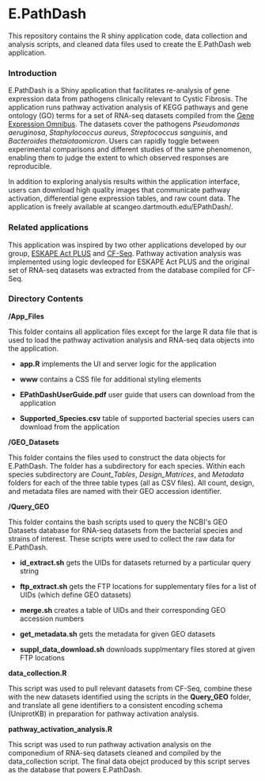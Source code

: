 # E.PathDash

This repository contains the R shiny application code, data collection and analysis scripts, and cleaned data files used to create the E.PathDash web application. 

### Introduction

E.PathDash is a Shiny application that facilitates re-analysis of gene expression data from pathogens clinically relevant to Cystic Fibrosis. The application runs pathway activation analysis of KEGG pathways and gene ontology (GO) terms for a set of RNA-seq datasets compiled from the [Gene Expression Omnibus](https://www.ncbi.nlm.nih.gov/geo/). The datasets cover the pathogens *Pseudomonas aeruginosa*, *Staphylococcus aureus*, *Streptococcus sanguinis*, and *Bacteroides thetaiotaomicron*. Users can rapidly toggle between experimental comparisons and different studies of the same phenomenon, enabling them to judge the extent to which observed responses are reproducible.

In addition to exploring analysis results within the application interface, users can download high quality images that communicate pathway activation, differential gene expression tables, and raw count data. The application is freely available at scangeo.dartmouth.edu/EPathDash/. 

### Related applications

This application was inspired by two other applications developed by our group, [ESKAPE Act PLUS](https://github.com/DartCF/ESKAPE_Act) and [CF-Seq](https://github.com/DartCF/cf-seq). Pathway activation analysis was implemented using logic devleoped for ESKAPE Act PLUS and the original set of RNA-seq datasets was extracted from the database compiled for CF-Seq. 

### Directory Contents

**/App_Files**

This folder contains all application files except for the large R data file that is used to load the pathway activation analysis and RNA-seq data objects into the application. 

- **app.R** implements the UI and server logic for the application

- **www** contains a CSS file for additional styling elements

- **EPathDashUserGuide.pdf** user guide that users can download from the application

- **Supported_Species.csv** table of supported bacterial species users can download from the application

**/GEO_Datasets**

This folder contains the files used to construct the data objects for E.PathDash. The folder has a subdirectory for each species. Within each species subdirectory are *Count_Tables*, *Design_Matrices*, and *Metadata* folders for each of the three table types (all as CSV files). All count, design, and metadata files are named with their GEO accession identifier. 

**/Query_GEO**

This folder contains the bash scripts used to query the NCBI's GEO Datasets database for RNA-seq datasets from the bacterial species and strains of interest. These scripts were used to collect the raw data for E.PathDash. 

- **id_extract.sh** gets the UIDs for datasets returned by a particular query string

- **ftp_extract.sh** gets the FTP locations for supplementary files for a list of UIDs (which define GEO datasets)

- **merge.sh** creates a table of UIDs and their corresponding GEO accession numbers 

- **get_metadata.sh** gets the metadata for given GEO datasets

- **suppl_data_download.sh** downloads supplmentary files stored at given FTP locations

**data_collection.R**

This script was used to pull relevant datasets from CF-Seq, combine these with the new datasets identified using the scripts in the **Query_GEO** folder, and translate all gene identifiers to a consistent encoding schema (UniprotKB) in preparation for pathway activation analysis. 

**pathway_activation_analysis.R**

This script was used to run pathway activation analysis on the componedium of RNA-seq datasets cleaned and compiled by the data_collection script. The final data obejct produced by this script serves as the database that powers E.PathDash.  

